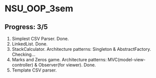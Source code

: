 # NSU_OOP_3sem
## Progress: 3/5
1. Simplest CSV Parser. Done.    
2. LinkedList. Done.         
3. StackCalculator. Architecture patterns: Singleton & AbstractFactory. Checking...       
4. Marks and Zeros game. Architecture patterns: MVC(model-view-controller) & Observer(for viewer). Done.   
5. Template CSV parser. 
